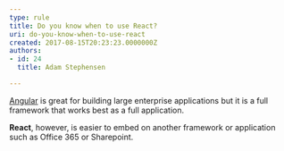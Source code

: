 ```yaml
---
type: rule
title: Do you know when to use React?
uri: do-you-know-when-to-use-react
created: 2017-08-15T20:23:23.0000000Z
authors:
- id: 24
  title: Adam Stephensen

---
```




<span class='intro'> <p><a href="https&#58;//www.ssw.com.au/ssw/Consulting/Angular.aspx">Angular</a> is great  for building large enterprise applications but it is a full framework that works best as a full application.</p><p>
   <b>React</b>,&#160;however, is easier to embed on another framework or application such as Office 365 or Sharepoint.</p> </span>




